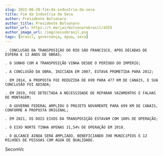 ```yaml
---
slug: 2022-06-28-fim-da-industria-da-seca
title: Fim da Industria da Seca
author: Presidente Bolsonaro 
author_title: Presidente Bolsonaro
author_url: https://t.me/jairbolsonarobrasil/4355
author_image_url: /img/nossobrasil.png
tags: [brasil, governança, água, seca]
---
```

    . CONCLUSÃO DA TRANSPOSIÇÃO DO RIO SÃO FRANCISCO, APÓS DÉCADAS DE ESPERA E 13 ANOS DE OBRAS;

    . O SONHO COM A TRANSPOSIÇÃO VINHA DESDE O PERÍODO DO IMPÉRIO;

    . A CONCLUSÃO DA OBRA, INICIADA EM 2007, ESTAVA PROMETIDA PARA 2012;

    . EM 2014, A PROPOSTA FOI REDUZIDA DE 699 PARA 477 KM DE CANAIS, E SUA CONCLUSÃO FOI ADIADA;

    . EM 2019, FOI DETECTADA A NECESSIDADE DE REPARAR VAZAMENTOS E FALHAS DE MONTAGEM;

    . O GOVERNO FEDERAL AMPLIOU O PROJETO NOVAMENTE PARA 699 KM DE CANAIS, CONFORME A PROPOSTA ORIGINAL;

    . EM 2021, OS DOIS EIXOS DA TRANSPOSIÇÃO ESTAVAM COM 100% DE OPERAÇÃO;

    . O EIXO NORTE TINHA APENAS 31,54% DE OPERAÇÃO EM 2018.

    . O ALCANCE AINDA SERÁ AMPLIADO, BENEFICIANDO 390 MUNICíPIOS E 12 MILHÕES DE PESSOAS COM ÁGUA DE QUALIDADE.

SecomVc